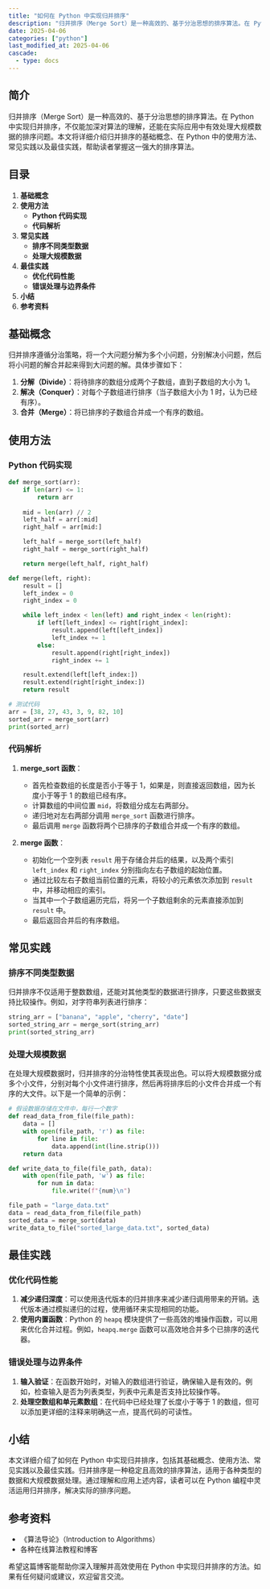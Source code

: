 ```yaml
---
title: "如何在 Python 中实现归并排序"
description: "归并排序（Merge Sort）是一种高效的、基于分治思想的排序算法。在 Python 中实现归并排序，不仅能加深对算法的理解，还能在实际应用中有效处理大规模数据的排序问题。本文将详细介绍归并排序的基础概念、在 Python 中的使用方法、常见实践以及最佳实践，帮助读者掌握这一强大的排序算法。"
date: 2025-04-06
categories: ["python"]
last_modified_at: 2025-04-06
cascade:
  - type: docs
---
```



## 简介
归并排序（Merge Sort）是一种高效的、基于分治思想的排序算法。在 Python 中实现归并排序，不仅能加深对算法的理解，还能在实际应用中有效处理大规模数据的排序问题。本文将详细介绍归并排序的基础概念、在 Python 中的使用方法、常见实践以及最佳实践，帮助读者掌握这一强大的排序算法。

<!-- more -->
## 目录
1. **基础概念**
2. **使用方法**
    - **Python 代码实现**
    - **代码解析**
3. **常见实践**
    - **排序不同类型数据**
    - **处理大规模数据**
4. **最佳实践**
    - **优化代码性能**
    - **错误处理与边界条件**
5. **小结**
6. **参考资料**

## 基础概念
归并排序遵循分治策略，将一个大问题分解为多个小问题，分别解决小问题，然后将小问题的解合并起来得到大问题的解。具体步骤如下：
1. **分解（Divide）**：将待排序的数组分成两个子数组，直到子数组的大小为 1。
2. **解决（Conquer）**：对每个子数组进行排序（当子数组大小为 1 时，认为已经有序）。
3. **合并（Merge）**：将已排序的子数组合并成一个有序的数组。

## 使用方法
### Python 代码实现
```python
def merge_sort(arr):
    if len(arr) <= 1:
        return arr
    
    mid = len(arr) // 2
    left_half = arr[:mid]
    right_half = arr[mid:]

    left_half = merge_sort(left_half)
    right_half = merge_sort(right_half)

    return merge(left_half, right_half)

def merge(left, right):
    result = []
    left_index = 0
    right_index = 0

    while left_index < len(left) and right_index < len(right):
        if left[left_index] <= right[right_index]:
            result.append(left[left_index])
            left_index += 1
        else:
            result.append(right[right_index])
            right_index += 1

    result.extend(left[left_index:])
    result.extend(right[right_index:])
    return result

# 测试代码
arr = [38, 27, 43, 3, 9, 82, 10]
sorted_arr = merge_sort(arr)
print(sorted_arr)  
```

### 代码解析
1. **merge_sort 函数**：
    - 首先检查数组的长度是否小于等于 1，如果是，则直接返回数组，因为长度小于等于 1 的数组已经有序。
    - 计算数组的中间位置 `mid`，将数组分成左右两部分。
    - 递归地对左右两部分调用 `merge_sort` 函数进行排序。
    - 最后调用 `merge` 函数将两个已排序的子数组合并成一个有序的数组。

2. **merge 函数**：
    - 初始化一个空列表 `result` 用于存储合并后的结果，以及两个索引 `left_index` 和 `right_index` 分别指向左右子数组的起始位置。
    - 通过比较左右子数组当前位置的元素，将较小的元素依次添加到 `result` 中，并移动相应的索引。
    - 当其中一个子数组遍历完后，将另一个子数组剩余的元素直接添加到 `result` 中。
    - 最后返回合并后的有序数组。

## 常见实践
### 排序不同类型数据
归并排序不仅适用于整数数组，还能对其他类型的数据进行排序，只要这些数据支持比较操作。例如，对字符串列表进行排序：
```python
string_arr = ["banana", "apple", "cherry", "date"]
sorted_string_arr = merge_sort(string_arr)
print(sorted_string_arr)  
```

### 处理大规模数据
在处理大规模数据时，归并排序的分治特性使其表现出色。可以将大规模数据分成多个小文件，分别对每个小文件进行排序，然后再将排序后的小文件合并成一个有序的大文件。以下是一个简单的示例：
```python
# 假设数据存储在文件中，每行一个数字
def read_data_from_file(file_path):
    data = []
    with open(file_path, 'r') as file:
        for line in file:
            data.append(int(line.strip()))
    return data

def write_data_to_file(file_path, data):
    with open(file_path, 'w') as file:
        for num in data:
            file.write(f"{num}\n")

file_path = "large_data.txt"
data = read_data_from_file(file_path)
sorted_data = merge_sort(data)
write_data_to_file("sorted_large_data.txt", sorted_data)
```

## 最佳实践
### 优化代码性能
1. **减少递归深度**：可以使用迭代版本的归并排序来减少递归调用带来的开销。迭代版本通过模拟递归的过程，使用循环来实现相同的功能。
2. **使用内置函数**：Python 的 `heapq` 模块提供了一些高效的堆操作函数，可以用来优化合并过程。例如，`heapq.merge` 函数可以高效地合并多个已排序的迭代器。

### 错误处理与边界条件
1. **输入验证**：在函数开始时，对输入的数组进行验证，确保输入是有效的。例如，检查输入是否为列表类型，列表中元素是否支持比较操作等。
2. **处理空数组和单元素数组**：在代码中已经处理了长度小于等于 1 的数组，但可以添加更详细的注释来明确这一点，提高代码的可读性。

## 小结
本文详细介绍了如何在 Python 中实现归并排序，包括其基础概念、使用方法、常见实践以及最佳实践。归并排序是一种稳定且高效的排序算法，适用于各种类型的数据和大规模数据处理。通过理解和应用上述内容，读者可以在 Python 编程中灵活运用归并排序，解决实际的排序问题。

## 参考资料
- 《算法导论》（Introduction to Algorithms）
- 各种在线算法教程和博客

希望这篇博客能帮助你深入理解并高效使用在 Python 中实现归并排序的方法。如果有任何疑问或建议，欢迎留言交流。